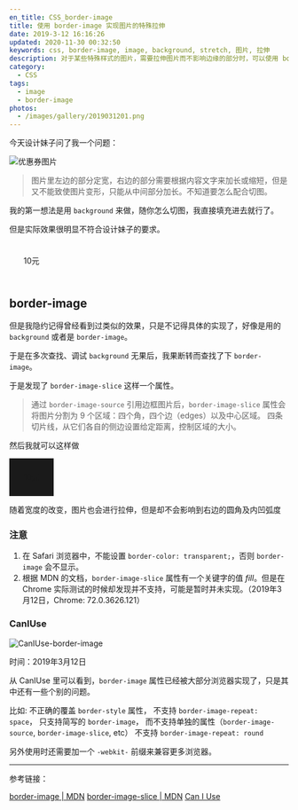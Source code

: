 ```yaml
---
en_title: CSS_border-image
title: 使用 border-image 实现图片的特殊拉伸
date: 2019-3-12 16:16:26
updated: 2020-11-30 00:32:50
keywords: css, border-image, image, background, stretch, 图片, 拉伸
description: 对于某些特殊样式的图片，需要拉伸图片而不影响边缘的部分时，可以使用 border-image 属性来实现
category:
  - CSS
tags:
  - image
  - border-image
photos:
  - /images/gallery/2019031201.png
---
```


今天设计妹子问了我一个问题：

![优惠券图片](https://miao.su/images/2019/03/12/0af1f1da3d377c2d4405b.png)

> 图片里左边的部分定宽，右边的部分需要根据内容文字来加长或缩短，但是又不能致使图片变形，只能从中间部分加长。不知道要怎么配合切图。

我的第一想法是用 `background` 来做，随你怎么切图，我直接填充进去就行了。

但是实际效果很明显不符合设计妹子的要求。

<div style="width: 80px; height: 68px; line-height: 68px; text-align: center; background: url(https://miao.su/images/2019/03/12/d22ea6dd07ce2041566cc.png) no-repeat 0 0 / 100% 100%;">10元</div>

## border-image

但是我隐约记得曾经看到过类似的效果，只是不记得具体的实现了，好像是用的 `background` 或者是 `border-image`。

于是在多次查找、调试 `background` 无果后，我果断转而查找了下 `border-image`。

于是发现了 `border-image-slice` 这样一个属性。

> 通过 `border-image-source` 引用边框图片后，`border-image-slice` 属性会将图片分割为 9 个区域：四个角，四个边（edges）以及中心区域。
> 四条切片线，从它们各自的侧边设置给定距离，控制区域的大小。

然后我就可以这样做

<div style="position: relative; z-index: 0; width: 80px; height: 68px; line-height: 68px; text-align: center;"><div style="width: 100%; height: 100%;">10元</div><div style="width: 100%; height: 100%; box-sizing: border-box; position: absolute; left: 0; top: 0; z-index: -1; border-width: 34px; border-style: solid; -webkit-border-image: url(https://miao.su/images/2019/03/12/d22ea6dd07ce2041566cc.png) 50% 34 repeat;border-image: url(https://miao.su/images/2019/03/12/d22ea6dd07ce2041566cc.png) 50% 34 repeat;"></div></div>


随着宽度的改变，图片也会进行拉伸，但是却不会影响到右边的圆角及内凹弧度

### 注意

1. 在 Safari 浏览器中，不能设置 `border-color: transparent;`，否则 `border-image` 会不显示。
2. 根据 MDN 的文档，`border-image-slice` 属性有一个关键字的值 *fill*。但是在 Chrome 实际测试的时候却发现并不支持，可能是暂时并未实现。（2019年3月12日，Chrome: 72.0.3626.121）

### CanIUse

![CanIUse-border-image](https://miao.su/images/2019/03/12/caniuse-border-image5eb44.png)

时间：2019年3月12日

从 CanIUse 里可以看到，`border-image` 属性已经被大部分浏览器实现了，只是其中还有一些个别的问题。

比如:
不正确的覆盖 `border-style` 属性，
不支持 `border-image-repeat: space`，
只支持简写的 `border-image`， 而不支持单独的属性（`border-image-source`, `border-image-slice`, etc）
不支持 `border-image-repeat: round`

另外使用时还需要加一个 `-webkit-` 前缀来兼容更多浏览器。

----

参考链接：

[border-image | MDN](https://developer.mozilla.org/zh-CN/docs/Web/CSS/border-image)
[border-image-slice | MDN](https://developer.mozilla.org/zh-CN/docs/Web/CSS/border-image-slice)
[Can I Use](https://caniuse.com/#search=border-image)
